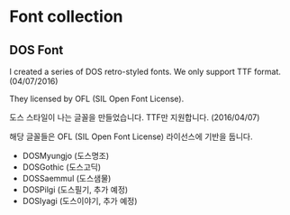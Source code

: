 # Font collection

## DOS Font

I created a series of DOS retro-styled fonts. We only support TTF format. (04/07/2016)

They licensed by OFL (SIL Open Font License).

도스 스타일이 나는 글꼴을 만들었습니다. TTF만 지원합니다. (2016/04/07)

해당 글꼴들은 OFL (SIL Open Font License) 라이선스에 기반을 둡니다.

* DOSMyungjo (도스명조)
* DOSGothic (도스고딕)
* DOSSaemmul (도스샘물)
* DOSPilgi (도스필기, 추가 예정)
* DOSIyagi (도스이야기, 추가 예정)

